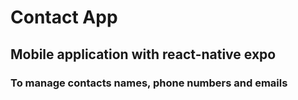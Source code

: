 # Contact App

## Mobile application with react-native expo

### To manage contacts names, phone numbers and emails